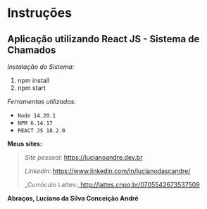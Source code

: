 # **Instruções**
## Aplicação utilizando React JS - Sistema de Chamados

_Instalação do Sistema:_

1. npm install
2. npm start

_Ferramentas utilizadas:_
- `Node 14.20.1`
- `NPM 6.14.17`
- `REACT JS 18.2.0`

**Meus sites:**
> _Site pessoal:_ https://lucianoandre.dev.br
>
> _Linkedin:_ https://www.linkedin.com/in/lucianodascandre/
>
> _Curróculo Lattes:_http://lattes.cnpq.br/0705542673537509

**Abraços, Luciano da Silva Conceição André**